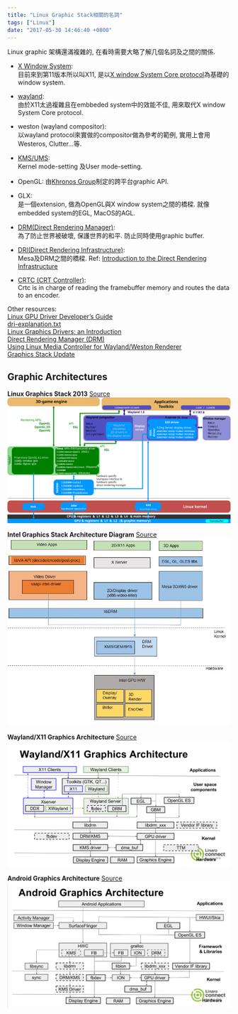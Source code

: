 ```yaml
---
title: "Linux Graphic Stack相關的名詞"
tags: ["Linux"]
date: "2017-05-30 14:46:40 +0800"
---
```


Linux graphic 架構還滿複雜的, 在看時需要大略了解几個名詞及之間的關係.  

* [X Window System](https://en.wikipedia.org/wiki/X_Window_System):  
目前來到第11版本所以叫X11, 是以[X window System Core protocol](https://en.wikipedia.org/wiki/X_Window_System_core_protocol)為基礎的window system.  

* [wayland](https://en.wikipedia.org/wiki/Wayland_(display_server_protocol)):  
由於X11太過複雜且在embbeded system中的效能不佳, 用來取代X window System Core protocol.  

* weston (wayland compositor):  
以wayland protocol來實做的compositor做為參考的範例, 實用上會用Westeros, Clutter...等.  

* [KMS/UMS](https://en.wikipedia.org/wiki/Mode_setting):  
Kernel mode-setting 及User mode-setting.  

* OpenGL: 
由[Khronos Group](https://en.wikipedia.org/wiki/Khronos_Group)制定的跨平台graphic API.  

* GLX:  
是一個extension, 做為OpenGL與X window system之間的橋樑. 就像embedded system的EGL, MacOS的AGL.  

* [DRM(Direct Rendering Manager)](https://en.wikipedia.org/wiki/Direct_Rendering_Manager):  
為了防止世界被破壞, 保護世界的和平. 防止同時使用graphic buffer.   

* [DRI(Direct Rendering Infrastructure)](https://en.wikipedia.org/wiki/Direct_Rendering_Infrastructure):  
Mesa及DRM之間的橋樑. Ref: [Introduction to the Direct Rendering Infrastructure](http://dri.sourceforge.net/doc/DRIintro.html)  

* [CRTC (CRT Controller)](https://en.wikipedia.org/wiki/Video_display_controller):  
Crtc is in charge of reading the framebuffer memory and routes the data to an encoder.  

Other resources:  
[Linux GPU Driver Developer’s Guide](https://01.org/linuxgraphics/gfx-docs/drm/gpu/index.html)  
[dri-explanation.txt](https://people.freedesktop.org/~ajax/dri-explanation.txt)  
[Linux Graphics Drivers: an Introduction](https://people.freedesktop.org/~marcheu/linuxgraphicsdrivers.pdf)  
[Direct Rendering Manager (DRM)](https://dri.freedesktop.org/wiki/DRM/)  
[Using Linux Media Controller for Wayland/Weston Renderer](http://events.linuxfoundation.org/sites/events/files/slides/als2015_wayland_weston_v2.pdf)  
[Graphics Stack Update](https://www.slideshare.net/linaroorg/bkk16315-graphics-stack-update)  


## Graphic Architectures  

**Linux Graphics Stack 2013** [Source](https://commons.wikimedia.org/wiki/File:Free_and_open-source-software_display_servers_and_UI_toolkits.svg)  
![](/images/2017-05-30/Linux_Graphics_Stack_2013.svg)  

**Intel Graphics Stack Architecture Diagram** [Source](https://01.org/linuxgraphics/documentation/build-guide-0)  
![](/images/2017-05-30/intel-gfx-stack-architecture2.jpg)  

**Wayland/X11 Graphics Architecture** [Source](https://www.slideshare.net/linaroorg/bkk16315-graphics-stack-update) 
![](/images/2017-05-30/WaylandX11GraphicsArchitecture.png)  

**Android Graphics Architecture** [Source](https://www.slideshare.net/linaroorg/bkk16315-graphics-stack-update)  
![](/images/2017-05-30/AndroidGraphicsArchitecture.png)  

